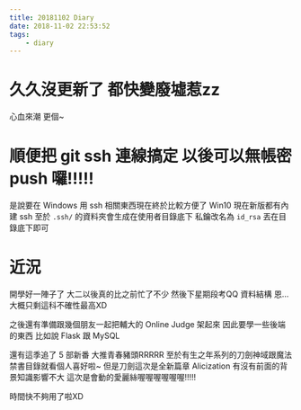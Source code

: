 ```yaml
---
title: 20181102 Diary
date: 2018-11-02 22:53:52
tags:
	- diary
---
```


# 久久沒更新了 都快變廢墟惹zz

心血來潮 更個~

<!-- more -->

# 順便把 git ssh 連線搞定 以後可以無帳密 push 囉!!!!!

是說要在 Windows 用 ssh 相關東西現在終於比較方便了
Win10 現在新版都有內建 ssh
至於 `.ssh/` 的資料夾會生成在使用者目錄底下
私鑰改名為 `id_rsa` 丟在目錄底下即可

# 近況

開學好一陣子了
大二以後真的比之前忙了不少
然後下星期段考QQ
資料結構 恩…大概只剩這科不確性最高XD

之後還有準備跟幾個朋友一起把輔大的 Online Judge 架起來
因此要學一些後端的東西
比如說 Flask 跟 MySQL

還有這季追了 5 部新番
大推青春豬頭RRRRR
至於有生之年系列的刀劍神域跟魔法禁書目錄就看個人喜好啦~
但是刀劍這次是全新篇章 Alicization 有沒有前面的背景知識影響不大
這次是會動的愛麗絲喔喔喔喔喔喔!!!!!

時間快不夠用了啦XD
